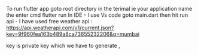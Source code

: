 To run flutter app goto root directory in the terimal ie your application name the enter cmd flutter run
In IDE - I use Vs code goto main.dart then hit run
api - I have used free weather api : https://api.weatherapi.com/v1/current.json?key=9f960fea163b489a8ca73655232206&q=mumbai


key is private key which we have to generate ,

